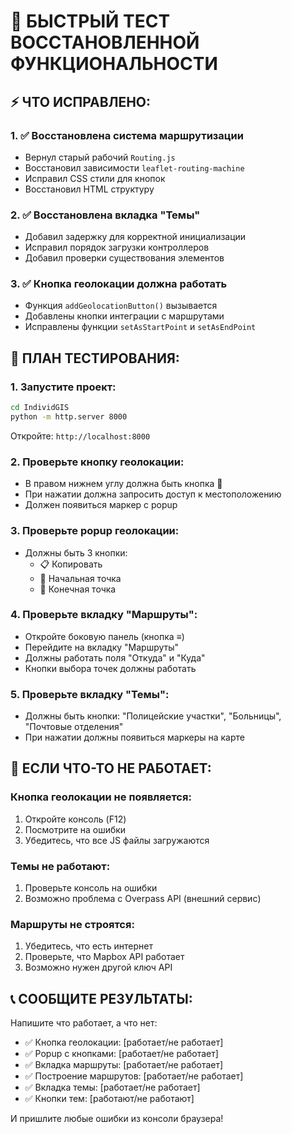 # 🚀 БЫСТРЫЙ ТЕСТ ВОССТАНОВЛЕННОЙ ФУНКЦИОНАЛЬНОСТИ

## ⚡ ЧТО ИСПРАВЛЕНО:

### 1. ✅ Восстановлена система маршрутизации
- Вернул старый рабочий `Routing.js`
- Восстановил зависимости `leaflet-routing-machine`
- Исправил CSS стили для кнопок
- Восстановил HTML структуру

### 2. ✅ Восстановлена вкладка "Темы"
- Добавил задержку для корректной инициализации
- Исправил порядок загрузки контроллеров
- Добавил проверки существования элементов

### 3. ✅ Кнопка геолокации должна работать
- Функция `addGeolocationButton()` вызывается
- Добавлены кнопки интеграции с маршрутами
- Исправлены функции `setAsStartPoint` и `setAsEndPoint`

## 🧪 ПЛАН ТЕСТИРОВАНИЯ:

### 1. Запустите проект:
```bash
cd IndividGIS
python -m http.server 8000
```
Откройте: `http://localhost:8000`

### 2. Проверьте кнопку геолокации:
- В правом нижнем углу должна быть кнопка 📍
- При нажатии должна запросить доступ к местоположению
- Должен появиться маркер с popup

### 3. Проверьте popup геолокации:
- Должны быть 3 кнопки:
  - 📋 Копировать
  - 🚀 Начальная точка  
  - 🏁 Конечная точка

### 4. Проверьте вкладку "Маршруты":
- Откройте боковую панель (кнопка ≡)
- Перейдите на вкладку "Маршруты"
- Должны работать поля "Откуда" и "Куда"
- Кнопки выбора точек должны работать

### 5. Проверьте вкладку "Темы":
- Должны быть кнопки: "Полицейские участки", "Больницы", "Почтовые отделения"
- При нажатии должны появиться маркеры на карте

## 🔧 ЕСЛИ ЧТО-ТО НЕ РАБОТАЕТ:

### Кнопка геолокации не появляется:
1. Откройте консоль (F12)
2. Посмотрите на ошибки
3. Убедитесь, что все JS файлы загружаются

### Темы не работают:
1. Проверьте консоль на ошибки
2. Возможно проблема с Overpass API (внешний сервис)

### Маршруты не строятся:
1. Убедитесь, что есть интернет
2. Проверьте, что Mapbox API работает
3. Возможно нужен другой ключ API

## 📞 СООБЩИТЕ РЕЗУЛЬТАТЫ:

Напишите что работает, а что нет:
- ✅ Кнопка геолокации: [работает/не работает]
- ✅ Popup с кнопками: [работает/не работает] 
- ✅ Вкладка маршруты: [работает/не работает]
- ✅ Построение маршрутов: [работает/не работает]
- ✅ Вкладка темы: [работает/не работает]
- ✅ Кнопки тем: [работают/не работают]

И пришлите любые ошибки из консоли браузера!